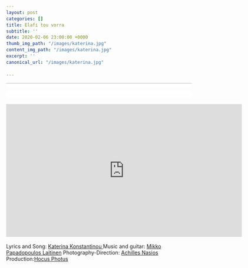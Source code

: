 ```yaml
---
layout: post
categories: []
title: Elafi tou vorra
subtitle: ''
date: 2020-02-06 23:00:00 +0000
thumb_img_path: "/images/katerina.jpg"
content_img_path: "/images/katerina.jpg"
excerpt: ''
canonical_url: "/images/katerina.jpg"

---
```

![](/images/bwok-2.jpg)

<iframe src="https://player.vimeo.com/video/389205650" width="640" height="360" frameborder="0" allow="autoplay; fullscreen" allowfullscreen></iframe>

Lyrics and Song: <a href="https://www.facebook.com/katerina.konstantinou.1690" target="blank">Katerina Konstantinou </a>Music and guitar: <a href="https://www.facebook.com/mikko.papadopoulos.laitinen" target="blank">Mikko Papadopoulos Laitinen</a> Photography-Direction: <a href="https://www.facebook.com/achilles.nasios" target="blank">Achilles Nasios</a> Production:<a href="https://www.facebook.com/1minute.project/" target="blank">Hocus Photus</a>
